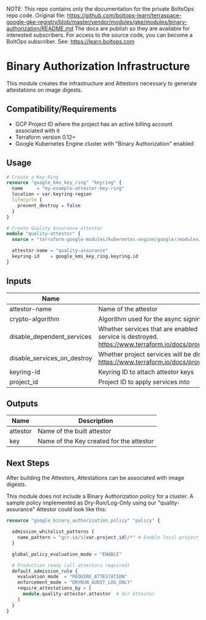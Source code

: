 <!-- note marker start -->
NOTE: This repo contains only the documentation for the private BoltsOps repo code.
Original file: https://github.com/boltops-learn/terraspace-google-gke-registry/blob/master/vendor/modules/gke/modules/binary-authorization/README.md
The docs are publish so they are available for interested subscribers.
For access to the source code, you can become a BoltOps subscriber.
See: https://learn.boltops.com

<!-- note marker end -->

# Binary Authorization Infrastructure

This module creates the infrastructure and Attestors necessary to generate attestations on image digests.

## Compatibility/Requirements

* GCP Project ID where the project has an active billing account associated with it
* Terraform version 0.12+
* Google Kubernetes Engine cluster with "Binary Authorization" enabled

## Usage

```tf
# Create a Key Ring
resource "google_kms_key_ring" "keyring" {
  name     = "my-example-attestor-key-ring"
  location = var.keyring-region
  lifecycle {
    prevent_destroy = false
  }
}

# Create Quality Assurance attestor
module "quality-attestor" {
  source = "terraform-google-modules/kubernetes-engine/google//modules/binary-authorization"

  attestor-name = "quality-assurance"
  keyring-id    = google_kms_key_ring.keyring.id
}

```
<!-- BEGINNING OF PRE-COMMIT-TERRAFORM DOCS HOOK -->
## Inputs

| Name | Description | Type | Default | Required |
|------|-------------|------|---------|:--------:|
| attestor-name | Name of the attestor | `string` | n/a | yes |
| crypto-algorithm | Algorithm used for the async signing keys | `string` | `"RSA_SIGN_PKCS1_4096_SHA512"` | no |
| disable\_dependent\_services | Whether services that are enabled and which depend on this service should also be disabled when this service is destroyed. https://www.terraform.io/docs/providers/google/r/google_project_service.html#disable_dependent_services | `bool` | `false` | no |
| disable\_services\_on\_destroy | Whether project services will be disabled when the resources are destroyed. https://www.terraform.io/docs/providers/google/r/google_project_service.html#disable_on_destroy | `bool` | `false` | no |
| keyring-id | Keyring ID to attach attestor keys | `string` | n/a | yes |
| project\_id | Project ID to apply services into | `string` | n/a | yes |

## Outputs

| Name | Description |
|------|-------------|
| attestor | Name of the built attestor |
| key | Name of the Key created for the attestor |

<!-- END OF PRE-COMMIT-TERRAFORM DOCS HOOK -->

## Next Steps

After building the Attestors, Attestations can be associated with image digests.

This module does not include a Binary Authorization policy for a cluster.  A sample policy implemented as Dry-Run/Log-Only using our "quality-assurance" Attestor could look like this:

```tf
resource "google_binary_authorization_policy" "policy" {

  admission_whitelist_patterns {
    name_pattern = "gcr.io/${var.project_id}/*" # Enable local project GCR
  }

  global_policy_evaluation_mode = "ENABLE"

  # Production ready (all attestors required)
  default_admission_rule {
    evaluation_mode  = "REQUIRE_ATTESTATION"
    enforcement_mode = "DRYRUN_AUDIT_LOG_ONLY"
    require_attestations_by = [
      module.quality-attestor.attestor  # Our Attestor
    ]
  }
}
```
